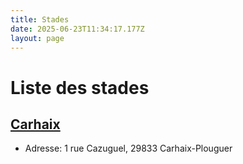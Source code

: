 ```yaml
---
title: Stades
date: 2025-06-23T11:34:17.177Z
layout: page
---
```


# Liste des stades


## [Carhaix](/stades/Carhaix/)
- Adresse: 1 rue Cazuguel, 29833 Carhaix-Plouguer


